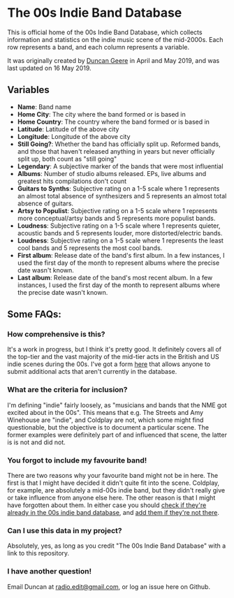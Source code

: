 # The 00s Indie Band Database
This is official home of the 00s Indie Band Database, which collects information and statistics on the indie music scene of the mid-2000s. Each row represents a band, and each column represents a variable. 

It was originally created by [Duncan Geere](http://www.duncangeere.com) in April and May 2019, and was last updated on 16 May 2019.

## Variables
* **Name**: Band name
* **Home City**: The city where the band formed or is based in
* **Home Country**: The country where the band formed or is based in
* **Latitude**: Latitude of the above city
* **Longitude**: Longitude of the above city
* **Still Going?**: Whether the band has officially split up. Reformed bands, and those that haven't released anything in years but never officially split up, both count as "still going"
* **Legendary**: A subjective marker of the bands that were most influential
* **Albums**: Number of studio albums released. EPs, live albums and greatest hits compilations don't count
* **Guitars to Synths**: Subjective rating on a 1-5 scale where 1 represents an almost total absence of synthesizers and 5 represents an almost total absence of guitars.
* **Artsy to Populist**: Subjective rating on a 1-5 scale where 1 represents more conceptual/artsy bands and 5 represents more populist bands.
* **Loudness**: Subjective rating on a 1-5 scale where 1 represents quieter, acoustic bands and 5 represents louder, more distorted/electric bands.
* **Loudness**: Subjective rating on a 1-5 scale where 1 represents the least cool bands and 5 represents the most cool bands.
* **First album**: Release date of the band's first album. In a few instances, I used the first day of the month to represent albums where the precise date wasn't known.
* **Last album**: Release date of the band's most recent album. In a few instances, I used the first day of the month to represent albums where the precise date wasn't known.

## Some FAQs:
### How comprehensive is this? 
It's a work in progress, but I think it's pretty good. It definitely covers all of the top-tier and the vast majority of the mid-tier acts in the British and US indie scenes during the 00s. I've got a form [here](https://airtable.com/shrURbhInIQB2TEem) that allows anyone to submit additional acts that aren't currently in the database.

### What are the criteria for inclusion?
I'm defining "indie" fairly loosely, as "musicians and bands that the NME got excited about in the 00s". This means that e.g. The Streets and Amy Winehouse are "indie", and Coldplay are not, which some might find questionable, but the objective is to document a particular scene. The former examples were definitely part of and influenced that scene, the latter is is not and did not.

### You forgot to include my favourite band!
There are two reasons why your favourite band might not be in here. The first is that I might have decided it didn't quite fit into the scene. Coldplay, for example, are absolutely a mid-00s indie band, but they didn't really give or take influence from anyone else here. The other reason is that I might have forgotten about them. In either case you should [check if they're already in the 00s indie band database](https://airtable.com/shrtIJTzbEXDvBvQ5), and [add them if they're not there](https://airtable.com/shrURbhInIQB2TEem).

### Can I use this data in my project?
Absolutely, yes, as long as you credit "The 00s Indie Band Database" with a link to this repository.

### I have another question!
Email Duncan at [radio.edit@gmail.com](mailto:radio.edit@gmail.com), or log an issue here on Github.
